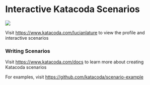 # Interactive Katacoda Scenarios

[![](http://shields.katacoda.com/katacoda/lucianlature/count.svg)](https://www.katacoda.com/lucianlature "Get your profile on Katacoda.com")

Visit https://www.katacoda.com/lucianlature to view the profile and interactive scenarios

### Writing Scenarios
Visit https://www.katacoda.com/docs to learn more about creating Katacoda scenarios

For examples, visit https://github.com/katacoda/scenario-example
